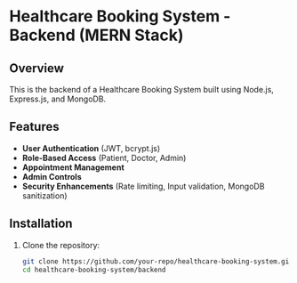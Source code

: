 # Healthcare Booking System - Backend (MERN Stack)

## Overview
This is the backend of a Healthcare Booking System built using Node.js, Express.js, and MongoDB.

## Features
- **User Authentication** (JWT, bcrypt.js)
- **Role-Based Access** (Patient, Doctor, Admin)
- **Appointment Management**
- **Admin Controls**
- **Security Enhancements** (Rate limiting, Input validation, MongoDB sanitization)

## Installation

1. Clone the repository:
   ```sh
   git clone https://github.com/your-repo/healthcare-booking-system.git
   cd healthcare-booking-system/backend
